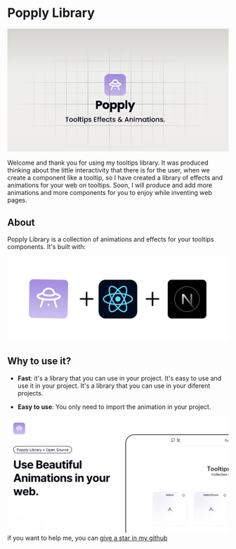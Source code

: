 # Popply Library

![Popply Library](/public/banner.png)

Welcome and thank you for using my tooltips library. It was produced thinking about the little interactivity that there is for the user, when we create a component like a tooltip, so I have created a library of effects and animations for your web on tooltips. Soon, I will produce and add more animations and more components for you to enjoy while inventing web pages.

## About

Popply Library is a collection of animations and effects for your tooltips components. It's built with:

![Tools used to build Popply Library](/public/tools.png)

## Why to use it?

- **Fast**: it's a library that you can use in your project. It's easy to use and use it in your project. It's a library that you can use in your diferent projects.

- **Easy to use**: You only need to import the animation in your project.

![](/public/banner2.png)
if you want to help me, you can [give a star in my github]()

